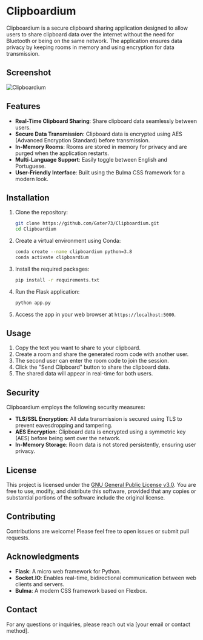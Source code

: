 # Clipboardium

Clipboardium is a secure clipboard sharing application designed to allow users to share clipboard data over the internet without the need for Bluetooth or being on the same network. The application ensures data privacy by keeping rooms in memory and using encryption for data transmission.

## Screenshot
![Clipboardium](https://i.imgur.com/CDF4iFA.png)

## Features

- **Real-Time Clipboard Sharing**: Share clipboard data seamlessly between users.
- **Secure Data Transmission**: Clipboard data is encrypted using AES (Advanced Encryption Standard) before transmission.
- **In-Memory Rooms**: Rooms are stored in memory for privacy and are purged when the application restarts.
- **Multi-Language Support**: Easily toggle between English and Portuguese.
- **User-Friendly Interface**: Built using the Bulma CSS framework for a modern look.

## Installation

1. Clone the repository:
   ```bash
   git clone https://github.com/Gater73/Clipboardium.git
   cd Clipboardium
   ```

2. Create a virtual environment using Conda:
   ```bash
   conda create --name clipboardium python=3.8
   conda activate clipboardium
   ```

3. Install the required packages:
   ```bash
   pip install -r requirements.txt
   ```

4. Run the Flask application:
   ```bash
   python app.py
   ```

5. Access the app in your web browser at `https://localhost:5000`.

## Usage

1. Copy the text you want to share to your clipboard.
2. Create a room and share the generated room code with another user.
3. The second user can enter the room code to join the session.
4. Click the "Send Clipboard" button to share the clipboard data.
5. The shared data will appear in real-time for both users.

## Security

Clipboardium employs the following security measures:

- **TLS/SSL Encryption**: All data transmission is secured using TLS to prevent eavesdropping and tampering.
- **AES Encryption**: Clipboard data is encrypted using a symmetric key (AES) before being sent over the network.
- **In-Memory Storage**: Room data is not stored persistently, ensuring user privacy.

## License

This project is licensed under the [GNU General Public License v3.0](https://www.gnu.org/licenses/gpl-3.0.html). You are free to use, modify, and distribute this software, provided that any copies or substantial portions of the software include the original license.

## Contributing

Contributions are welcome! Please feel free to open issues or submit pull requests.

## Acknowledgments

- **Flask**: A micro web framework for Python.
- **Socket.IO**: Enables real-time, bidirectional communication between web clients and servers.
- **Bulma**: A modern CSS framework based on Flexbox.

## Contact

For any questions or inquiries, please reach out via [your email or contact method].

